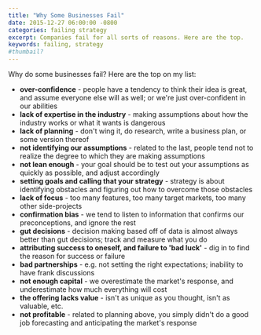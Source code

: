 ```yaml
---
title: "Why Some Businesses Fail"
date: 2015-12-27 06:00:00 -0800
categories: failing strategy
excerpt: Companies fail for all sorts of reasons. Here are the top.
keywords: failing, strategy
#thumbail?
---
```

Why do some businesses fail? Here are the top on my list:

- **over-confidence** - people have a tendency to think their idea is great, and assume everyone else will as well; or we're just over-confident in our abilities
- **lack of expertise in the industry** - making assumptions about how the industry works or what it wants is dangerous
- **lack of planning** - don't wing it, do research, write a business plan, or some version thereof
- **not identifying our assumptions** - related to the last, people tend not to realize the degree to which they are making assumptions
- **not lean enough** - your goal should be to test out your assumptions as quickly as possible, and adjust accordingly
- **setting goals and calling that your strategy** - strategy is about identifying obstacles and figuring out how to overcome those obstacles
- **lack of focus** - too many features, too many target markets, too many other side-projects
- **confirmation bias** - we tend to listen to information that confirms our preconceptions, and ignore the rest
- **gut decisions** - decision making based off of data is almost always better than gut decisions; track and measure what you do
- **attributing success to oneself, and failure to 'bad luck'** - dig in to find the reason for success or failure
- **bad partnerships** - e.g. not setting the right expectations; inability to have frank discussions
- **not enough capital** - we overestimate the market's response, and underestimate how much everything will cost
- **the offering lacks value** - isn't as unique as you thought, isn't as valuable, etc.
- **not profitable** - related to planning above, you simply didn't do a good job forecasting and anticipating the market's response
